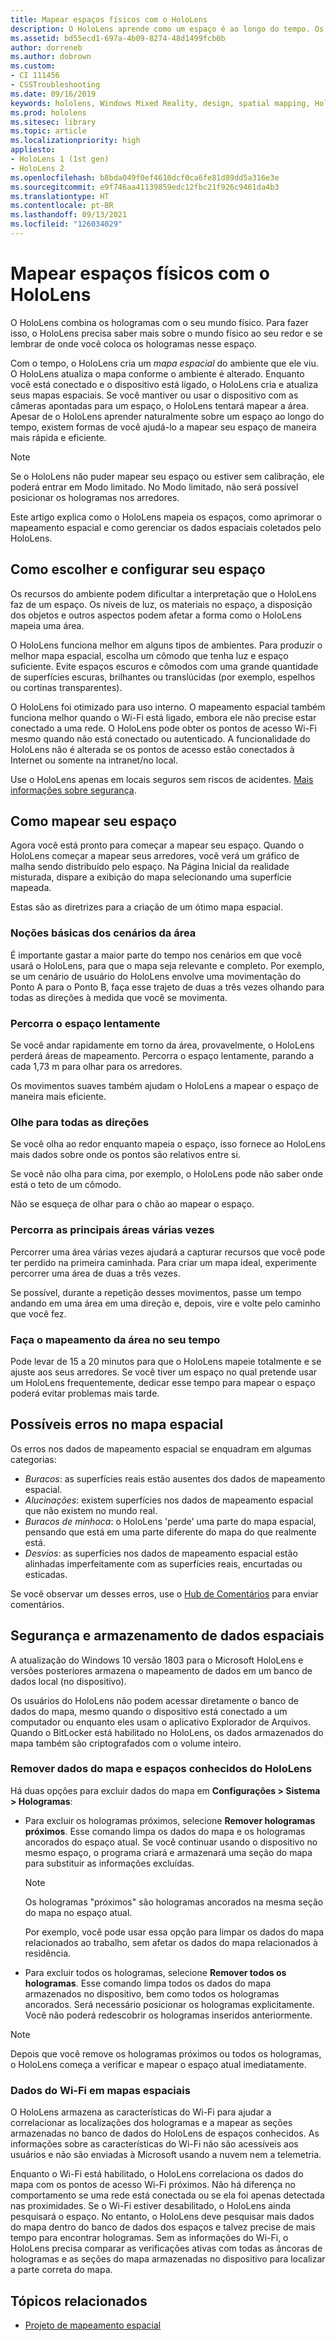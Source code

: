 ```yaml
---
title: Mapear espaços físicos com o HoloLens
description: O HoloLens aprende como um espaço é ao longo do tempo. Os usuários podem facilitar esse processo movimentando o HoloLens de algumas maneiras pelo espaço.
ms.assetid: bd55ecd1-697a-4b09-8274-48d1499fcb0b
author: dorreneb
ms.author: dobrown
ms.custom:
- CI 111456
- CSSTroubleshooting
ms.date: 09/16/2019
keywords: hololens, Windows Mixed Reality, design, spatial mapping, HoloLens, surface reconstruction, mesh, head tracking, mapping
ms.prod: hololens
ms.sitesec: library
ms.topic: article
ms.localizationpriority: high
appliesto:
- HoloLens 1 (1st gen)
- HoloLens 2
ms.openlocfilehash: b8bda049f0ef4610dcf0ca6fe81d89dd5a316e3e
ms.sourcegitcommit: e9f746aa41139859edc12fbc21f926c9461da4b3
ms.translationtype: HT
ms.contentlocale: pt-BR
ms.lasthandoff: 09/13/2021
ms.locfileid: "126034029"
---
```

# <a name="map-physical-spaces-with-hololens"></a>Mapear espaços físicos com o HoloLens

O HoloLens combina os hologramas com o seu mundo físico. Para fazer isso, o HoloLens precisa saber mais sobre o mundo físico ao seu redor e se lembrar de onde você coloca os hologramas nesse espaço.

Com o tempo, o HoloLens cria um *mapa espacial* do ambiente que ele viu.  O HoloLens atualiza o mapa conforme o ambiente é alterado. Enquanto você está conectado e o dispositivo está ligado, o HoloLens cria e atualiza seus mapas espaciais. Se você mantiver ou usar o dispositivo com as câmeras apontadas para um espaço, o HoloLens tentará mapear a área. Apesar de o HoloLens aprender naturalmente sobre um espaço ao longo do tempo, existem formas de você ajudá-lo a mapear seu espaço de maneira mais rápida e eficiente.  

> [!NOTE]
> Se o HoloLens não puder mapear seu espaço ou estiver sem calibração, ele poderá entrar em Modo limitado. No Modo limitado, não será possível posicionar os hologramas nos arredores.

Este artigo explica como o HoloLens mapeia os espaços, como aprimorar o mapeamento espacial e como gerenciar os dados espaciais coletados pelo HoloLens.

## <a name="choosing-and-setting-up-and-your-space"></a>Como escolher e configurar seu espaço

Os recursos do ambiente podem dificultar a interpretação que o HoloLens faz de um espaço. Os níveis de luz, os materiais no espaço, a disposição dos objetos e outros aspectos podem afetar a forma como o HoloLens mapeia uma área.

O HoloLens funciona melhor em alguns tipos de ambientes. Para produzir o melhor mapa espacial, escolha um cômodo que tenha luz e espaço suficiente. Evite espaços escuros e cômodos com uma grande quantidade de superfícies escuras, brilhantes ou translúcidas (por exemplo, espelhos ou cortinas transparentes).

O HoloLens foi otimizado para uso interno. O mapeamento espacial também funciona melhor quando o Wi-Fi está ligado, embora ele não precise estar conectado a uma rede. O HoloLens pode obter os pontos de acesso Wi-Fi mesmo quando não está conectado ou autenticado. A funcionalidade do HoloLens não é alterada se os pontos de acesso estão conectados à Internet ou somente na intranet/no local.

Use o HoloLens apenas em locais seguros sem riscos de acidentes. [Mais informações sobre segurança](https://support.microsoft.com/help/4023454/safety-information).

## <a name="mapping-your-space"></a>Como mapear seu espaço

Agora você está pronto para começar a mapear seu espaço.  Quando o HoloLens começar a mapear seus arredores, você verá um gráfico de malha sendo distribuído pelo espaço.  Na Página Inicial da realidade misturada, dispare a exibição do mapa selecionando uma superfície mapeada.

Estas são as diretrizes para a criação de um ótimo mapa espacial.

### <a name="understand-the-scenarios-for-the-area"></a>Noções básicas dos cenários da área

É importante gastar a maior parte do tempo nos cenários em que você usará o HoloLens, para que o mapa seja relevante e completo. Por exemplo, se um cenário de usuário do HoloLens envolve uma movimentação do Ponto A para o Ponto B, faça esse trajeto de duas a três vezes olhando para todas as direções à medida que você se movimenta.  

### <a name="walk-slowly-around-the-space"></a>Percorra o espaço lentamente

Se você andar rapidamente em torno da área, provavelmente, o HoloLens perderá áreas de mapeamento. Percorra o espaço lentamente, parando a cada 1,73 m para olhar para os arredores.  

Os movimentos suaves também ajudam o HoloLens a mapear o espaço de maneira mais eficiente.

### <a name="look-in-all-directions"></a>Olhe para todas as direções

Se você olha ao redor enquanto mapeia o espaço, isso fornece ao HoloLens mais dados sobre onde os pontos são relativos entre si.  

Se você não olha para cima, por exemplo, o HoloLens pode não saber onde está o teto de um cômodo.  

Não se esqueça de olhar para o chão ao mapear o espaço.

### <a name="cover-key-areas-multiple-times"></a>Percorra as principais áreas várias vezes

Percorrer uma área várias vezes ajudará a capturar recursos que você pode ter perdido na primeira caminhada. Para criar um mapa ideal, experimente percorrer uma área de duas a três vezes.

Se possível, durante a repetição desses movimentos, passe um tempo andando em uma área em uma direção e, depois, vire e volte pelo caminho que você fez.

### <a name="take-your-time-mapping-the-area"></a>Faça o mapeamento da área no seu tempo

Pode levar de 15 a 20 minutos para que o HoloLens mapeie totalmente e se ajuste aos seus arredores. Se você tiver um espaço no qual pretende usar um HoloLens frequentemente, dedicar esse tempo para mapear o espaço poderá evitar problemas mais tarde.  

## <a name="possible-errors-in-the-spatial-map"></a>Possíveis erros no mapa espacial

Os erros nos dados de mapeamento espacial se enquadram em algumas categorias:

- *Buracos*: as superfícies reais estão ausentes dos dados de mapeamento espacial.
- *Alucinações*: existem superfícies nos dados de mapeamento espacial que não existem no mundo real.
- *Buracos de minhoca*: o HoloLens 'perde' uma parte do mapa espacial, pensando que está em uma parte diferente do mapa do que realmente está.
- *Desvios*: as superfícies nos dados de mapeamento espacial estão alinhadas imperfeitamente com as superfícies reais, encurtadas ou esticadas.

Se você observar um desses erros, use o [Hub de Comentários](hololens-feedback.md) para enviar comentários.

## <a name="security-and-storage-for-spatial-data"></a>Segurança e armazenamento de dados espaciais

A atualização do Windows 10 versão 1803 para o Microsoft HoloLens e versões posteriores armazena o mapeamento de dados em um banco de dados local (no dispositivo).

Os usuários do HoloLens não podem acessar diretamente o banco de dados do mapa, mesmo quando o dispositivo está conectado a um computador ou enquanto eles usam o aplicativo Explorador de Arquivos. Quando o BitLocker está habilitado no HoloLens, os dados armazenados do mapa também são criptografados com o volume inteiro.

### <a name="remove-map-data-and-known-spaces-from-hololens"></a>Remover dados do mapa e espaços conhecidos do HoloLens

Há duas opções para excluir dados do mapa em **Configurações > Sistema > Hologramas**:

- Para excluir os hologramas próximos, selecione **Remover hologramas próximos**. Esse comando limpa os dados do mapa e os hologramas ancorados do espaço atual. Se você continuar usando o dispositivo no mesmo espaço, o programa criará e armazenará uma seção do mapa para substituir as informações excluídas.

   > [!NOTE]
   > Os hologramas "próximos" são hologramas ancorados na mesma seção do mapa no espaço atual.

   Por exemplo, você pode usar essa opção para limpar os dados do mapa relacionados ao trabalho, sem afetar os dados do mapa relacionados à residência.

- Para excluir todos os hologramas, selecione **Remover todos os hologramas**. Esse comando limpa todos os dados do mapa armazenados no dispositivo, bem como todos os hologramas ancorados. Será necessário posicionar os hologramas explicitamente. Você não poderá redescobrir os hologramas inseridos anteriormente.

> [!NOTE]
> Depois que você remove os hologramas próximos ou todos os hologramas, o HoloLens começa a verificar e mapear o espaço atual imediatamente.

### <a name="wi-fi-data-in-spatial-maps"></a>Dados do Wi-Fi em mapas espaciais

O HoloLens armazena as características do Wi-Fi para ajudar a correlacionar as localizações dos hologramas e a mapear as seções armazenadas no banco de dados do HoloLens de espaços conhecidos. As informações sobre as características do Wi-Fi não são acessíveis aos usuários e não são enviadas à Microsoft usando a nuvem nem a telemetria.

Enquanto o Wi-Fi está habilitado, o HoloLens correlaciona os dados do mapa com os pontos de acesso Wi-Fi próximos. Não há diferença no comportamento se uma rede está conectada ou se ela foi apenas detectada nas proximidades. Se o Wi-Fi estiver desabilitado, o HoloLens ainda pesquisará o espaço. No entanto, o HoloLens deve pesquisar mais dados do mapa dentro do banco de dados dos espaços e talvez precise de mais tempo para encontrar hologramas. Sem as informações do Wi-Fi, o HoloLens precisa comparar as verificações ativas com todas as âncoras de hologramas e as seções do mapa armazenadas no dispositivo para localizar a parte correta do mapa.

## <a name="related-topics"></a>Tópicos relacionados

- [Projeto de mapeamento espacial](/windows/mixed-reality/spatial-mapping)
